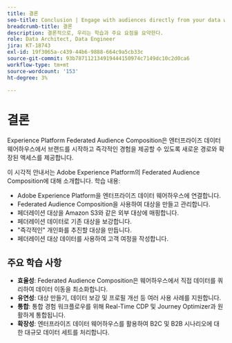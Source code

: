 ```yaml
---
title: 결론
seo-title: Conclusion | Engage with audiences directly from your data warehouse using Federated Audience Composition
breadcrumb-title: 결론
description: 결론적으로, 우리는 학습과 주요 요점을 요약한다.
role: Data Architect, Data Engineer
jira: KT-18743
exl-id: 19f3065a-c439-44b6-9888-664c9a5cb33c
source-git-commit: 93b787112134919444150974c7149dc10c2d0ca6
workflow-type: tm+mt
source-wordcount: '153'
ht-degree: 3%

---
```


# 결론

Experience Platform Federated Audience Composition은 엔터프라이즈 데이터 웨어하우스에서 브랜드를 시작하고 즉각적인 경험을 제공할 수 있도록 새로운 경로와 확장된 액세스를 제공합니다.

이 시각적 안내서는 Adobe Experience Platform의 Federated Audience Composition에 대해 소개합니다. 학습 내용:

- Adobe Experience Platform을 엔터프라이즈 데이터 웨어하우스에 연결합니다.
- Federated Audience Composition을 사용하여 대상을 만들고 관리합니다.
- 페더레이션 대상을 Amazon S3와 같은 외부 대상에 매핑합니다.
- 페더레이션 데이터로 기존 대상을 보강합니다.
- &quot;즉각적인&quot; 개인화를 추진할 대상을 만듭니다.
- 페더레이션 대상 데이터를 사용하여 고객 여정을 작성합니다.

## 주요 학습 사항

- **효율성**: Federated Audience Composition은 웨어하우스에서 직접 데이터를 쿼리하여 데이터 이동을 최소화합니다.
- **유연성**: 대상 만들기, 데이터 보강 및 프로필 개선 등 여러 사용 사례를 지원합니다.
- **통합**: 통합 경험 워크플로우를 위해 Real-Time CDP 및 Journey Optimizer과 원활하게 통합됩니다.
- **확장성**: 엔터프라이즈 데이터 웨어하우스를 활용하여 B2C 및 B2B 시나리오에 대한 대규모 데이터 세트를 처리합니다.
